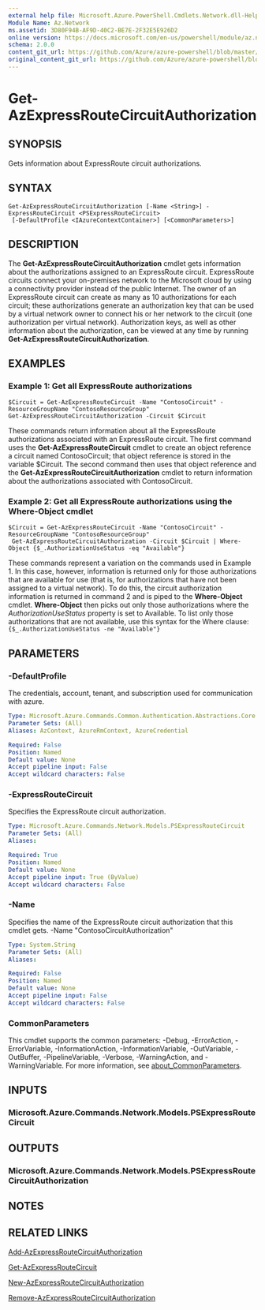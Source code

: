 ```yaml
---
external help file: Microsoft.Azure.PowerShell.Cmdlets.Network.dll-Help.xml
Module Name: Az.Network
ms.assetid: 3D80F94B-AF9D-40C2-BE7E-2F32E5E926D2
online version: https://docs.microsoft.com/en-us/powershell/module/az.network/get-azexpressroutecircuitauthorization
schema: 2.0.0
content_git_url: https://github.com/Azure/azure-powershell/blob/master/src/Network/Network/help/Get-AzExpressRouteCircuitAuthorization.md
original_content_git_url: https://github.com/Azure/azure-powershell/blob/master/src/Network/Network/help/Get-AzExpressRouteCircuitAuthorization.md
---
```


# Get-AzExpressRouteCircuitAuthorization

## SYNOPSIS
Gets information about ExpressRoute circuit authorizations.

## SYNTAX

```
Get-AzExpressRouteCircuitAuthorization [-Name <String>] -ExpressRouteCircuit <PSExpressRouteCircuit>
 [-DefaultProfile <IAzureContextContainer>] [<CommonParameters>]
```

## DESCRIPTION
The **Get-AzExpressRouteCircuitAuthorization** cmdlet gets information about the
authorizations assigned to an ExpressRoute circuit. ExpressRoute circuits connect your on-premises
network to the Microsoft cloud by using a connectivity provider instead of the public Internet. The
owner of an ExpressRoute circuit can create as many as 10 authorizations for each circuit; these
authorizations generate an authorization key that can be used by a virtual network owner to connect
his or her network to the circuit (one authorization per virtual network). Authorization keys, as
well as other information about the authorization, can be viewed at any time by running
**Get-AzExpressRouteCircuitAuthorization**.

## EXAMPLES

### Example 1: Get all ExpressRoute authorizations
```
$Circuit = Get-AzExpressRouteCircuit -Name "ContosoCircuit" -ResourceGroupName "ContosoResourceGroup"
Get-AzExpressRouteCircuitAuthorization -Circuit $Circuit
```

These commands return information about all the ExpressRoute authorizations associated with an
ExpressRoute circuit. The first command uses the **Get-AzExpressRouteCircuit** cmdlet to
create an object reference a circuit named ContosoCircuit; that object reference is stored in the
variable $Circuit. The second command then uses that object reference and the
**Get-AzExpressRouteCircuitAuthorization** cmdlet to return information about the
authorizations associated with ContosoCircuit.

### Example 2: Get all ExpressRoute authorizations using the Where-Object cmdlet
```
$Circuit = Get-AzExpressRouteCircuit -Name "ContosoCircuit" -ResourceGroupName "ContosoResourceGroup"
 Get-AzExpressRouteCircuitAuthorization -Circuit $Circuit | Where-Object {$_.AuthorizationUseStatus -eq "Available"}
```

These commands represent a variation on the commands used in Example 1. In this case, however,
information is returned only for those authorizations that are available for use (that is, for
authorizations that have not been assigned to a virtual network). To do this, the circuit
authorization information is returned in command 2 and is piped to the **Where-Object** cmdlet.
**Where-Object** then picks out only those authorizations where the *AuthorizationUseStatus*
property is set to Available. To list only those authorizations that are not available, use this
syntax for the Where clause:
`{$_.AuthorizationUseStatus -ne "Available"}`

## PARAMETERS

### -DefaultProfile
The credentials, account, tenant, and subscription used for communication with azure.

```yaml
Type: Microsoft.Azure.Commands.Common.Authentication.Abstractions.Core.IAzureContextContainer
Parameter Sets: (All)
Aliases: AzContext, AzureRmContext, AzureCredential

Required: False
Position: Named
Default value: None
Accept pipeline input: False
Accept wildcard characters: False
```

### -ExpressRouteCircuit
Specifies the ExpressRoute circuit authorization.

```yaml
Type: Microsoft.Azure.Commands.Network.Models.PSExpressRouteCircuit
Parameter Sets: (All)
Aliases:

Required: True
Position: Named
Default value: None
Accept pipeline input: True (ByValue)
Accept wildcard characters: False
```

### -Name
Specifies the name of the ExpressRoute circuit authorization that this cmdlet gets.
-Name "ContosoCircuitAuthorization"

```yaml
Type: System.String
Parameter Sets: (All)
Aliases:

Required: False
Position: Named
Default value: None
Accept pipeline input: False
Accept wildcard characters: False
```

### CommonParameters
This cmdlet supports the common parameters: -Debug, -ErrorAction, -ErrorVariable, -InformationAction, -InformationVariable, -OutVariable, -OutBuffer, -PipelineVariable, -Verbose, -WarningAction, and -WarningVariable. For more information, see [about_CommonParameters](http://go.microsoft.com/fwlink/?LinkID=113216).

## INPUTS

### Microsoft.Azure.Commands.Network.Models.PSExpressRouteCircuit

## OUTPUTS

### Microsoft.Azure.Commands.Network.Models.PSExpressRouteCircuitAuthorization

## NOTES

## RELATED LINKS

[Add-AzExpressRouteCircuitAuthorization](./Add-AzExpressRouteCircuitAuthorization.md)

[Get-AzExpressRouteCircuit](./Get-AzExpressRouteCircuit.md)

[New-AzExpressRouteCircuitAuthorization](./New-AzExpressRouteCircuitAuthorization.md)

[Remove-AzExpressRouteCircuitAuthorization](./Remove-AzExpressRouteCircuitAuthorization.md)
